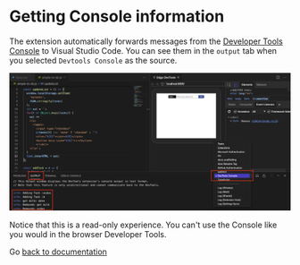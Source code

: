 # Getting Console information

The extension automatically forwards messages from the [Developer Tools Console](https://docs.microsoft.com/en-us/microsoft-edge/devtools-guide-chromium/console/) to Visual Studio Code. You can see them in the `output` tab when you selected `Devtools Console` as the source.

![CSS links in the elements tab and](/img/console-output.png)

Notice that this is a read-only experience. You can't use the Console like you would in the browser Developer Tools.

Go [back to documentation](./index.md)